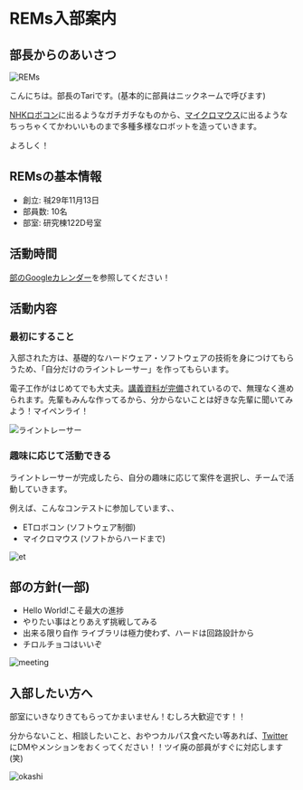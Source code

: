 # REMs入部案内

## 部長からのあいさつ

![REMs](https://avatars2.githubusercontent.com/u/47908095?s=200&v=4)

こんにちは。部長のTariです。(基本的に部員はニックネームで呼びます)

[NHKロボコン](http://www.official-robocon.com/gakusei/)に出るようなガチガチなものから、[マイクロマウス](http://www.ntf.or.jp/mouse/)に出るようなちっちゃくてかわいいものまで多種多様なロボットを造っていきます。

よろしく！

## REMsの基本情報
* 創立: ㍻29年11月13日
* 部員数: 10名
* 部室: 研究棟122D号室

## 活動時間

[部のGoogleカレンダー](https://calendar.google.com/calendar/embed?src=s1250039%40u-aizu.ac.jp&ctz=Asia%2FTokyo)を参照してください！


## 活動内容

### 最初にすること

入部された方は、基礎的なハードウェア・ソフトウェアの技術を身につけてもらうため、「自分だけのライントレーサー」を作ってもらいます。

電子工作がはじめてでも大丈夫。[講義資料が完備](https://github.com/rem-s/Training)されているので、無理なく進められます。先輩もみんな作ってるから、分からないことは好きな先輩に聞いてみよう！マイペンライ！

![ライントレーサー](https://pbs.twimg.com/media/D1Ywl31U8AEs-uh.jpg)

### 趣味に応じて活動できる

ライントレーサーが完成したら、自分の趣味に応じて案件を選択し、チームで活動していきます。

例えば、こんなコンテストに参加しています、、

- ETロボコン (ソフトウェア制御)
- マイクロマウス (ソフトからハードまで)

![et](https://pbs.twimg.com/media/Dt9ybWGVAAoPzD-.jpg)

## 部の方針(一部)

- Hello World!こそ最大の進捗
- やりたい事はとりあえず挑戦してみる
- 出来る限り自作 ライブラリは極力使わず、ハードは回路設計から
- チロルチョコはいいぞ 

![meeting](https://pbs.twimg.com/media/D0yj97QV4AEfrF5.jpg:large)

## 入部したい方へ

部室にいきなりきてもらってかまいません！むしろ大歓迎です！！

分からないこと、相談したいこと、おやつカルパス食べたい等あれば、[Twitter](https://twitter.com/AizuRobo)にDMやメンションをおくってください！！ツイ廃の部員がすぐに対応します(笑)

![okashi](https://pbs.twimg.com/media/D0ycd1HU0AAC5uV.jpg:large)
